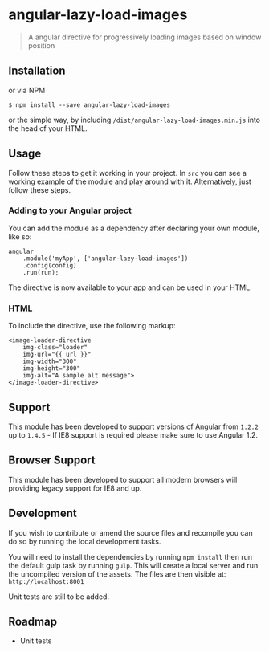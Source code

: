 # angular-lazy-load-images

> A angular directive for progressively loading images based on window position

## Installation

or via NPM

```
$ npm install --save angular-lazy-load-images
```

or the simple way, by including ``/dist/angular-lazy-load-images.min.js`` into the head of your HTML.


## Usage
Follow these steps to get it working in your project. In ```src``` you can see a working example of the module and play around with it. Alternatively, just follow these steps.

### Adding to your Angular project
You can add the module as a dependency after declaring your own module, like so:
```
angular
    .module('myApp', ['angular-lazy-load-images'])
    .config(config)
    .run(run);
```
The directive is now available to your app and can be used in your HTML.

### HTML
To include the directive, use the following markup:
```
<image-loader-directive
    img-class="loader"
    img-url="{{ url }}"
    img-width="300"
    img-height="300"
    img-alt="A sample alt message">
</image-loader-directive>
```
## Support

This module has been developed to support versions of Angular from ``1.2.2`` up to ``1.4.5`` - If IE8 support is required please make sure to use Angular 1.2.

## Browser Support
This module has been developed to support all modern browsers will providing legacy support for IE8 and up.

## Development
If you wish to contribute or amend the source files and recompile you can do so by running the local development tasks.

You will need to install the dependencies by running ``npm install`` then run the default gulp task by running ``gulp``. This will create a local server and run the uncompiled version of the assets. The files are then visible at: ``http://localhost:8001``

Unit tests are still to be added.

## Roadmap

* Unit tests
